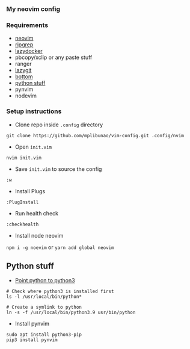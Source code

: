 ### My neovim config

### Requirements

- [neovim](https://github.com/neovim/neovim/wiki/Installing-Neovim#install-from-package)
- [ripgrep](https://github.com/BurntSushi/ripgrep#installation)
- [lazydocker](https://github.com/jesseduffield/lazydocker/blob/master/README.md)
- pbcopy/xclip or any paste stuff
- ranger
- [lazygit](https://github.com/jesseduffield/lazygit#installation)
- [bottom](https://github.com/ClementTsang/bottom)
- [python stuff](https://docs.python-guide.org/starting/install3/osx/)
- pynvim
- nodevim

### Setup instructions

- Clone repo inside `.config` directory

`git clone https://github.com/mplibunao/vim-config.git .config/nvim` 

- Open `init.vim`

`nvim init.vim`

- Save `init.vim` to source the config

`:w`

- Install Plugs

`:PlugInstall`

- Run health check

`:checkhealth`


- Install node neovim

`npm i -g noevim` or `yarn add global neovim`

## Python stuff

- [Point python to python3](https://dev.to/malwarebo/how-to-set-python3-as-a-default-python-version-on-mac-4jjf)

```
# Check where python3 is installed first
ls -l /usr/local/bin/python*

# Create a symlink to python
ln -s -f /usr/local/bin/python3.9 usr/bin/python
```

- Install pynvim

```
sudo apt install python3-pip
pip3 install pynvim
```
